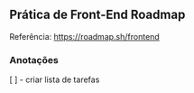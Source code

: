 ## Prática de Front-End Roadmap

Referência: https://roadmap.sh/frontend

### Anotações
[ ] - criar lista de tarefas
